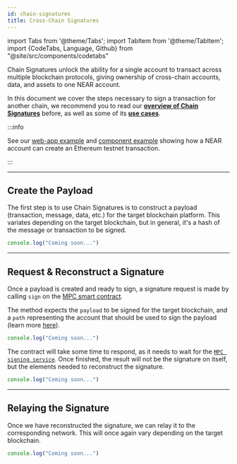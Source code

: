 ```yaml
---
id: chain-signatures
title: Cross-Chain Signatures
---
```


import Tabs from '@theme/Tabs';
import TabItem from '@theme/TabItem';
import {CodeTabs, Language, Github} from "@site/src/components/codetabs"

Chain Signatures unlock the ability for a single account to transact across multiple blockchain protocols, giving ownership of cross-chain accounts, data, and assets to one NEAR account.

In this document we cover the steps necessary to sign a transaction for another chain, we recommend you to read our [**overview of Chain Signatures**](../1.concepts/chain-signatures/chain-signatures.md) before, as well as some of its [**use cases**](../1.concepts/chain-signatures/use-case.md).

:::info

See our [web-app example](https://github.com/near-examples/near-multichain) and [component example](https://test.near.social/md1.testnet/widget/chainsig-sign-eth-tx) showing how a NEAR account can create an Ethereum testnet transaction.

:::

---

## Create the Payload

The first step is to use Chain Signatures is to construct a payload (transaction, message, data, etc.) for the target blockchain platform. This variates depending on the target blockchain, but in general, it's a hash of the message or transaction to be signed.

<Tabs groupId="code-tabs">
  <TabItem value="Ξ Ethereum">
    <Github language="js"
      url="https://github.com/near-examples/near-multichain/blob/main/src/ethereum.js"
      start="18" end="40" />

</TabItem>

<TabItem value="₿ Bitcoin">

```js
console.log("Coming soon...")
```

</TabItem>

</Tabs>

---

## Request & Reconstruct a Signature

Once a payload is created and ready to sign, a signature request is made by calling `sign` on the [MPC smart contract](../1.concepts/chain-signatures/chain-signatures.md#2-signature-request).

The method expects the `payload` to be signed for the target blockchain, and a `path` representing the account that should be used to sign the payload (learn more [here](../1.concepts/chain-signatures/chain-signatures.md#2-signature-request)).

<Tabs groupId="code-tabs">
  <TabItem value="Ξ Ethereum">
    <Github language="js"
      url="https://github.com/near-examples/near-multichain/blob/main/src/index.js"
      start="49" end="54" />

</TabItem>

<TabItem value="₿ Bitcoin">

```js
console.log("Coming soon...")
```

</TabItem>

</Tabs>

The contract will take some time to respond, as it needs to wait for the [`MPC signing service`](../1.concepts/chain-signatures/chain-signatures.md#3-mpc-signing-service). Once finished, the result will not be the signature on itself, but the elements needed to reconstruct the signature.

<Tabs groupId="code-tabs">
  <TabItem value="Ξ Ethereum">
    <Github language="js"
      url="https://github.com/near-examples/near-multichain/blob/main/src/ethereum.js"
      start="49" end="57" />

</TabItem>

<TabItem value="₿ Bitcoin">

```js
console.log("Coming soon...")
```

</TabItem>

</Tabs>

---

## Relaying the Signature

Once we have reconstructed the signature, we can relay it to the corresponding network. This will once again vary depending on the target blockchain.

<Tabs groupId="code-tabs">
  <TabItem value="Ξ Ethereum">
    <Github fname="index.js" language="js"
      url="https://github.com/near-examples/near-multichain/blob/main/src/ethereum.js"
      start="43" end="47" />

</TabItem>

<TabItem value="₿ Bitcoin">

```js
console.log("Coming soon...")
```

</TabItem>

</Tabs>
